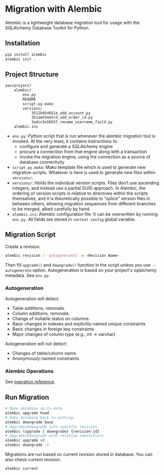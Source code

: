 # Migration with Alembic

Alembic is a lightweight database migration tool for usage with the SQLAlchemy Database Toolkit for Python.

## Installation

```sh
pip install alembic
alembic init .
```

## Project Structure

```txt
yourproject/
    alembic/
        env.py
        README
        script.py.mako
        versions/
            3512b954651e_add_account.py
            2b1ae634e5cd_add_order_id.py
            3adcc9a56557_rename_username_field.py
    alembic.ini
```

* `env.py`: Python script that is run whenever the alembic migration tool is invoked. At the very least, it contains instructions to:
    * configure and generate a SQLAlchemy engine
    * procure a connection from that engine along with a transaction
    * invoke the migration engine, using the connection as a source of database connectivity
* `script.py.mako`: Mako template file which is used to generate new migration scripts. Whatever is here is used to generate new files within `versions/`.
* `versions/`: Holds the individual version scripts. Files don’t use ascending integers, and instead use a partial GUID approach. In Alembic, the ordering of version scripts is relative to directives within the scripts themselves, and it is theoretically possible to “splice” version files in between others, allowing migration sequences from different branches to be merged, albeit carefully by hand.
* `alembic.ini`: Alembic configuration file. It can be overwritten by running `env.py`. All fields are stored in `context.config` global variable.

## Migration Script

Create a revision.

```sh
alembic revision [--autogenerate] -m <Revision Name>
```

Then fill `upgrade()` and `downgrade()` function in the script unless you use `--autogenerate` option.
Autogeneration is based on your project's sqlalchemy metadata. See `env.py`.

### Autogeneration

Autogeneration will detect:

* Table additions, removals.
* Column additions, removals.
* Change of nullable status on columns.
* Basic changes in indexes and explicitly-named unique constraints
* Basic changes in foreign key constraints
* Major changes of column type (e.g., int -> varchar)

Autogeneration will not detect:

* Changes of table/column name.
* Anonymously-named constraints

### Alembic Operations

See [operation reference](https://alembic.sqlalchemy.org/en/latest/ops.html).

## Run Migration

```sh
# Make database up-to-date.
alembic upgrade head
# Make database back to nothing.
alembic downgrade base
# Upgrade/Downgrade into specific revision.
alembic (upgrade | downgrade) {revision-id}
# Upgrade/Downgrade with relative identifiers
alembic upgrade +2
alembic downgrade -1
```

Migrations are run based on current revision stored in database.
You can also check current revision.

```sh
alembic current
```
